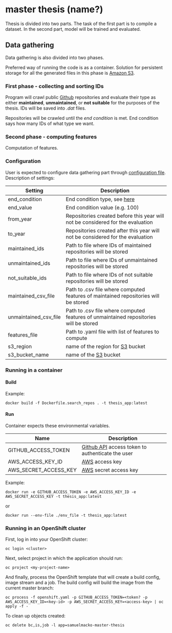 # master thesis (name?)

Thesis is divided into two parts. The task of the first part is to compile a dataset. In the second part, model will be trained and evaluated.

## Data gathering

Data gathering is also divided into two phases.

Preferred way of running the code is as a container. Solution for persistent storage for all the generated files in this phase is [Amazon S3](https://aws.amazon.com/s3/).

### First phase - collecting and sorting IDs

Program will crawl public [Github](https://github.com/) repositories and evaluate their type as either __maintained__, __unmaintained__, or __not suitable__ for the purposes of the thesis. IDs will be saved into _.dat_ files.

Repositories will be crawled until the _end condition_ is met. End condition says how many IDs of what type we want.

### Second phase - computing features

Computation of features.

### Configuration

User is expected to configure data gathering part through [configuration file](configs/gathering.yml). Description of settings:

| Setting | Description |
| ------- | ----------- |
| end_condition | End condition type, see [here](data_gathering/enums.py) |
| end_value | End condition value (e.g. 100) |
| from_year | Repositories created before this year will not be considered for the evaluation |
| to_year | Repositories created after this year will not be considered for the evaluation |
| maintained_ids | Path to file where IDs of maintained repositories will be stored |
| unmaintained_ids | Path to file where IDs of unmaintained repositories will be stored |
| not_suitable_ids | Path to file where IDs of not suitable repositories will be stored |
| maintained_csv_file | Path to .csv file where computed features of maintained repositories will be stored |
| unmaintained_csv_file | Path to .csv file where computed features of unmaintained repositories will be stored |
| features_file | Path to .yaml file with list of features to compute |
| s3_region | name of the region for [S3](https://aws.amazon.com/s3/) bucket |
| s3_bucket_name | name of the [S3](https://aws.amazon.com/s3/) bucket |

### Running in a container

#### Build

Example:

```
docker build -f Dockerfile.search_repos . -t thesis_app:latest
```

#### Run

Container expects these environmental variables.

| Name | Description |
| ---- | ----------- |
| GITHUB_ACCESS_TOKEN | [Github API](https://developer.github.com/v3/) access token to authenticate the user |
| AWS_ACCESS_KEY_ID | [AWS](https://aws.amazon.com/) access key |
| AWS_SECRET_ACCESS_KEY | [AWS](https://aws.amazon.com/) secret access key |

Example:

```
docker run -e GITHUB_ACCESS_TOKEN -e AWS_ACCESS_KEY_ID -e AWS_SECRET_ACCESS_KEY -t thesis_app:latest
```

or

```
docker run --env-file ./env_file -t thesis_app:latest
```

### Running in an OpenShift cluster

First, log in into your OpenShift cluster:

```
oc login <cluster>
```

Next, select project in which the application should run:

```
oc project <my-project-name>
```

And finally, process the OpenShift template that will create a build config,
image stream and a job. The build config will build the image from the current master branch:

```
oc process -f openshift.yaml -p GITHUB_ACCESS_TOKEN=<token? -p AWS_ACCESS_KEY_ID=<key-id> -p AWS_SECRET_ACCESS_KEY=<access-key> | oc apply -f -
```

To clean up objects created:

```
oc delete bc,is,job -l app=samuelmacko-master-thesis
```
